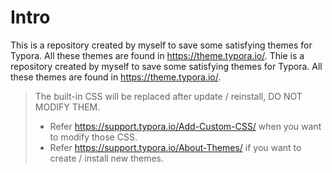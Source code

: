 # Intro
This is a repository created by myself to save some satisfying themes for Typora. All these themes are found in https://theme.typora.io/.
Thie is a repository created by myself to save some satisfying themes for Typora. All these themes are found in https://theme.typora.io/.

> The built-in CSS will be replaced after update / reinstall, DO NOT MODIFY THEM.
> - Refer https://support.typora.io/Add-Custom-CSS/ when you want to modify those CSS.
> - Refer https://support.typora.io/About-Themes/ if you want to create / install new themes.
